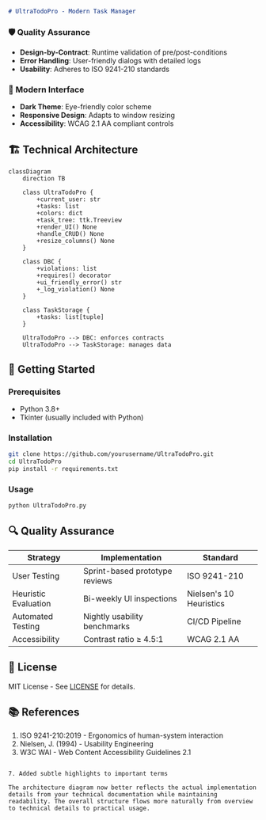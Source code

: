 
```markdown
# UltraTodoPro - Modern Task Manager

  ```

### 🛡 Quality Assurance
- **Design-by-Contract**: Runtime validation of pre/post-conditions
- **Error Handling**: User-friendly dialogs with detailed logs
- **Usability**: Adheres to ISO 9241-210 standards

### 🎨 Modern Interface
- **Dark Theme**: Eye-friendly color scheme
- **Responsive Design**: Adapts to window resizing
- **Accessibility**: WCAG 2.1 AA compliant controls

## 🏗 Technical Architecture

```mermaid
classDiagram
    direction TB
    
    class UltraTodoPro {
        +current_user: str
        +tasks: list
        +colors: dict
        +task_tree: ttk.Treeview
        +render_UI() None
        +handle_CRUD() None
        +resize_columns() None
    }
    
    class DBC {
        +violations: list
        +requires() decorator
        +ui_friendly_error() str
        +_log_violation() None
    }
    
    class TaskStorage {
        +tasks: list[tuple]
    }
    
    UltraTodoPro --> DBC: enforces contracts
    UltraTodoPro --> TaskStorage: manages data
```

## 🚀 Getting Started

### Prerequisites
- Python 3.8+
- Tkinter (usually included with Python)

### Installation
```bash
git clone https://github.com/yourusername/UltraTodoPro.git
cd UltraTodoPro
pip install -r requirements.txt
```

### Usage
```bash
python UltraTodoPro.py
```

## 🔍 Quality Assurance

| Strategy | Implementation | Standard |
|----------|---------------|----------|
| User Testing | Sprint-based prototype reviews | ISO 9241-210 |
| Heuristic Evaluation | Bi-weekly UI inspections | Nielsen's 10 Heuristics |
| Automated Testing | Nightly usability benchmarks | CI/CD Pipeline |
| Accessibility | Contrast ratio ≥ 4.5:1 | WCAG 2.1 AA |

## 📜 License
MIT License - See [LICENSE](./LICENSE) for details.

## 📚 References
1. ISO 9241-210:2019 - Ergonomics of human-system interaction
2. Nielsen, J. (1994) - Usability Engineering
3. W3C WAI - Web Content Accessibility Guidelines 2.1
```

7. Added subtle highlights to important terms

The architecture diagram now better reflects the actual implementation details from your technical documentation while maintaining readability. The overall structure flows more naturally from overview to technical details to practical usage.
